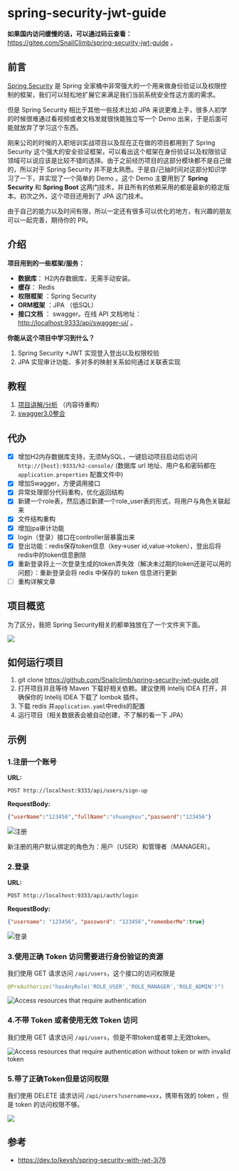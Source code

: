 
# spring-security-jwt-guide

**如果国内访问缓慢的话，可以通过码云查看：** https://gitee.com/SnailClimb/spring-security-jwt-guide 。

## 前言

[Spring Security](https://spring.io/projects/spring-security ) 是 Spring 全家桶中非常强大的一个用来做身份验证以及权限控制的框架，我们可以轻松地扩展它来满足我们当前系统安全性这方面的需求。

但是 Spring Security 相比于其他一些技术比如 JPA 来说更难上手，很多人初学的时候很难通过看视频或者文档发就很快能独立写一个 Demo 出来，于是后面可能就放弃了学习这个东西。

刚来公司的时候的入职培训实战项目以及现在正在做的项目都用到了 Spring Security 这个强大的安全验证框架，可以看出这个框架在身份验证以及权限验证领域可以说应该是比较不错的选择。由于之前经历项目的这部分模块都不是自己做的，所以对于 Spring Security 并不是太熟悉。于是自/己抽时间对这部分知识学习了一下，并实现了一个简单的 Demo 。这个 Demo 主要用到了 **Spring Security** 和 **Spring Boot** 这两门技术，并且所有的依赖采用的都是最新的稳定版本。初次之外，这个项目还用到了 JPA 这门技术。

由于自己的能力以及时间有限，所以一定还有很多可以优化的地方，有兴趣的朋友可以一起完善，期待你的 PR。

## 介绍

**项目用到的一些框架/服务：**

- **数据库**： H2内存数据库，无需手动安装。
- **缓存**： Redis
- **权限框架** ：Spring Security
- **ORM框架** ：JPA （低SQL）
- **接口文档** ：  swagger。在线 API 文档地址：[http://localhost:9333/api/swagger-ui/](http://localhost:9333/api/swagger-ui/) 。

**你能从这个项目中学习到什么？**

1. Spring Security +JWT 实现登入登出以及权限校验
2. JPA 实现审计功能、多对多的映射关系如何通过关联表实现

## 教程

1. [项目讲解/分析](./docs/SpringSecurity介绍.md) （内容待重构）
2. [swagger3.0整合](./docs/swagger.md) 

## 代办

- [x] 增加H2内存数据库支持，无须MySQL，一键启动项目启动后访问 `http://{host}:9333/h2-console/` (数据库 url 地址、用户名和密码都在  `application.properties` 配置文件中)
- [x] 增加Swagger，方便调用接口
- [x] 异常处理部分代码重构，优化返回结构
- [x] 新建一个role表，然后通过新建一个role_user表的形式，将用户与角色关联起来
- [x] 文件结构重构
- [x] 增加jpa审计功能
- [x] login（登录）接口在controller层暴露出来
- [x] 登出功能：redis保存token信息（key->user id,value->token），登出后将 redis中的token信息删除
- [x] 重新登录将上一次登录生成的token弄失效（解决未过期的token还是可以用的问题）：重新登录会将 redis 中保存的 token 信息进行更新
- [ ] 重构详解文章

## 项目概览

为了区分，我把 Spring Security相关的都单独放在了一个文件夹下面。

![](./pictures/structure.png)


## 如何运行项目

1. git clone https://github.com/Snailclimb/spring-security-jwt-guide.git
2. 打开项目并且等待 Maven 下载好相关依赖。建议使用 Intellij IDEA 打开，并确保你的 Intellij IDEA 下载了 lombok 插件。
3. 下载 redis 并`application.yaml`中redis的配置
4. 运行项目（相关数据表会被自动创建，不了解的看一下 JPA）

## 示例

### 1.注册一个账号

**URL:**

`POST http://localhost:9333/api/users/sign-up`

**RequestBody:**

```json
{"userName":"123456","fullName":"shuangkou","password":"123456"}
```

![注册](./pictures/sign-up.png)

新注册的用户默认绑定的角色为：用户（USER）和管理者（MANAGER）。

### 2.登录

**URL:**

`POST http://localhost:9333/api/auth/login`

**RequestBody:**

```json
{"username": "123456", "password": "123456","rememberMe":true}
```

![登录](./pictures/login.png)


### 3.使用正确 Token 访问需要进行身份验证的资源

我们使用 GET 请求访问 `/api/users`，这个接口的访问权限是

```java
@PreAuthorize("hasAnyRole('ROLE_USER','ROLE_MANAGER','ROLE_ADMIN')")
```

![Access resources that require authentication](./pictures/access-resources-that-require-authentication.png)

### 4.不带 Token 或者使用无效 Token 访问

我们使用 GET 请求访问 `/api/users`，但是不带token或者带上无效token。


![Access resources that require authentication without token or with invalid token](./pictures/access-resources-that-require-authentication2.png)

### 5.带了正确Token但是访问权限

我们使用 DELETE 请求访问 `/api/users?username=xxx`，携带有效的 token ，但是 token 的访问权限不够。

![](./pictures/not-have-enough-permission.png)

## 参考

- https://dev.to/keysh/spring-security-with-jwt-3j76
